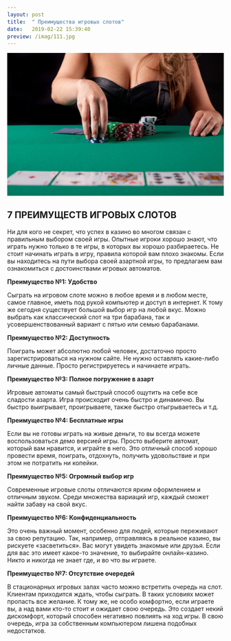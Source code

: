 ```yaml
---
layout: post
title:  " Преимущества игровых слотов"
date:   2019-02-22 15:39:40
preview: /imag/111.jpg
---
```


![Picture 1](/imag/women.jpg)

## 7 ПРЕИМУЩЕСТВ  ИГРОВЫХ  СЛОТОВ


Ни для кого не секрет, что успех в казино во многом связан с правильным выбором своей игры. Опытные игроки хорошо знают, что играть нужно только в те игры, в которых вы хорошо разбираетесь. Не стоит начинать играть в игру, правила которой вам плохо знакомы. Если вы находитесь на пути выбора своей азартной игры, то предлагаем вам ознакомиться с достоинствами игровых автоматов.

<strong>Преимущество №1: Удобство</strong>

Сыграть на игровом слоте можно в любое время и в любом месте, самое главное, иметь под рукой компьютер и доступ в интернет. К тому же сегодня существует большой выбор игр на любой вкус. Можно выбрать как классический слот на три барабана, так и усовершенствованный вариант с пятью или семью барабанами.

<strong>Преимущество №2: Доступность</strong>

Поиграть может абсолютно любой человек, достаточно просто зарегистрироваться на нужном сайте. Не нужно оставлять какие-либо личные данные. Просто регистрируетесь и начинаете играть.

<strong>Преимущество №3: Полное погружение в азарт</strong>

Игровые автоматы самый быстрый способ ощутить на себе все сладости азарта. Игра происходит очень быстро и динамично. Вы быстро выигрывает, проигрываете, также быстро отыгрываетесь и т.д.

<strong>Преимущество №4: Бесплатные игры</strong>

Если вы не готовы играть на живые деньги, то вы всегда можете воспользоваться демо версией игры. Просто выберите автомат, который вам нравится, и играйте в него. Это отличный способ хорошо провести время, поиграть, отдохнуть, получить удовольствие и при этом не потратить ни копейки. 

<strong>Преимущество №5: Огромный выбор игр</strong>

Современные игровые слоты отличаются ярким оформлением и отличным звуком. Среди множества вариаций игр, каждый сможет найти забаву на свой вкус. 

<strong>Преимущество №6: Конфиденциальность</strong>

Это очень важный момент, особенно для людей, которые переживают за свою репутацию. Так, например, отправляясь в реальное казино, вы рискуете «засветиться». Вас могут увидеть знакомые или друзья. Если для вас это имеет какое-то значение, то выбирайте онлайн-казино. Никто и никогда не знает где, и во что вы играете. 

<strong>Преимущество №7: Отсутствие очередей</strong>

В стационарных игровых залах часто можно встретить очередь на слот. Клиентам приходится ждать, чтобы сыграть. В таких условиях может пропасть все желание. К тому же, не особо комфортно, если играете вы, а над вами кто-то стоит и ожидает свою очередь. Это создает некий дискомфорт, который способен негативно повлиять на ход игры. В свою очередь, игра за собственным компьютером лишена подобных недостатков. 
